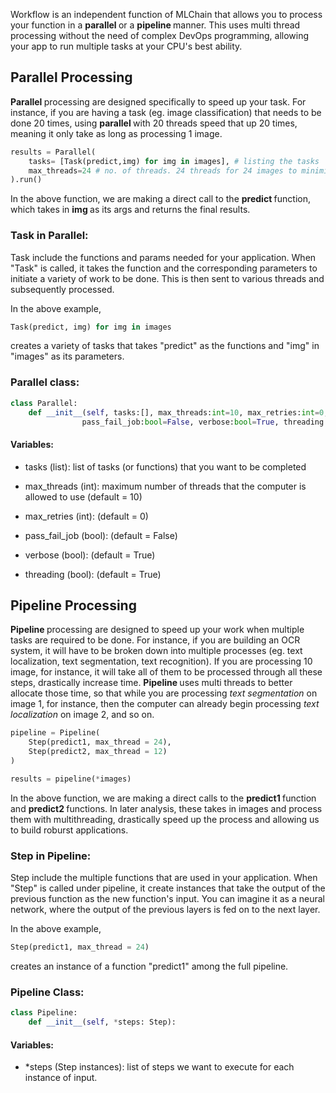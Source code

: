 Workflow is an independent function of MLChain that allows you to process your function 
in a <b> parallel </b> or a <b> pipeline </b> manner. This uses multi thread processing without
the need of complex DevOps programming, allowing your app to run multiple tasks at your CPU's best ability.

## Parallel Processing

<b> Parallel </b> processing are designed specifically to speed up your task. For instance, if you are
having a task (eg. image classification) that needs to be done 20 times, using <b> parallel </b> with 
20 threads speed that up 20 times, meaning it only take as long as processing 1 image.

```python
results = Parallel(
    tasks= [Task(predict,img) for img in images], # listing the tasks
    max_threads=24 # no. of threads. 24 threads for 24 images to minimize run time
).run()
```

In the above function, we are making a direct call to the <b> predict </b> function, which takes in <b> img </b>
as its args and returns the final results.

### Task in Parallel:

Task include the functions and params needed for your application. When "Task" is called, it takes the function and the 
corresponding parameters to initiate a variety of work to be done. This is then sent to various threads and subsequently processed.

In the above example,

```python
Task(predict, img) for img in images
```

creates a variety of tasks that takes "predict" as the functions and "img" in "images" as its parameters.

### Parallel class:

```python
class Parallel:
    def __init__(self, tasks:[], max_threads:int=10, max_retries:int=0, 
                pass_fail_job:bool=False, verbose:bool=True, threading:bool=True):
```

#### Variables:

- tasks (list): list of tasks (or functions) that you want to be completed

- max_threads (int): maximum number of threads that the computer is allowed to use (default = 10)

- max_retries (int):  (default = 0)

- pass_fail_job (bool):  (default = False)

- verbose (bool):  (default = True)

- threading (bool):  (default = True)

## Pipeline Processing
<b> Pipeline </b> processing are designed to speed up your work when multiple tasks are required to be done.
For instance, if you are building an OCR system, it will have to be broken down into multiple processes 
(eg. text localization, text segmentation, text recognition). If you are processing 10 image, for instance, it will take
all of them to be processed through all these steps, drastically increase time. <b> Pipeline
</b> uses multi threads to better allocate those time, so that while you are processing <i> text segmentation </i> on image 1,
for instance, then the computer can already begin processing <i> text localization </i> on image 2, and so on.

```python
pipeline = Pipeline(
    Step(predict1, max_thread = 24),
    Step(predict2, max_thread = 12)
)

results = pipeline(*images)
```
In the above function, we are making a direct calls to the <b> predict1 </b> function and <b> predict2 </b> functions. In later analysis, these takes in images and process them with multithreading, drastically speed up the process and allowing us to build roburst applications.

### Step in Pipeline:

Step include the multiple functions that are used in your application. When "Step" is called under pipeline, it create instances that take the output of the previous function as the new function's input. You can imagine it as a neural network, where the output of the previous layers is fed on to the next layer.

In the above example,

```python
Step(predict1, max_thread = 24)
```

creates an instance of a function "predict1" among the full pipeline.

### Pipeline Class:

```python
class Pipeline:
    def __init__(self, *steps: Step):
```

#### Variables:

- *steps (Step instances): list of steps we want to execute for each instance of input.